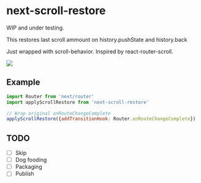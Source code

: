 # next-scroll-restore

WIP and under testing.

This restores last scroll ammount on history.pushState and history.back

Just wrapped with scroll-behavior. Inspired by react-router-scroll.

![](https://i.gyazo.com/077bd6bb6368d82971bed4c9bb4c5174.gif)

## Example

```js
import Router from 'next/router'
import applyScrollRestore from 'next-scroll-restore'

// Wrap original onRouteChangeComplete
applyScrollRestore({addTransitionHook: Router.onRouteChangeComplete})
```

## TODO

- [ ] Skip
- [ ] Dog fooding
- [ ] Packaging
- [ ] Publish
